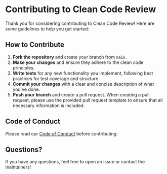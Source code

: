 # Contributing to Clean Code Review

Thank you for considering contributing to Clean Code Review! Here are some guidelines to help you get started:

## How to Contribute
1. **Fork the repository** and create your branch from `main`.
2. **Make your changes** and ensure they adhere to the clean code principles.
3. **Write tests** for any new functionality you implement, following best practices for test coverage and structure.
4. **Commit your changes** with a clear and concise description of what you've done.
5. **Push your branch** and create a pull request. When creating a pull request, please use the provided pull request template to ensure that all necessary information is included.

## Code of Conduct
Please read our [Code of Conduct](CODE_OF_CONDUCT.md) before contributing.

## Questions?
If you have any questions, feel free to open an issue or contact the maintainers!